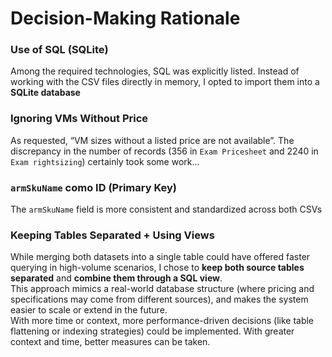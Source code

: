# Decision-Making Rationale

### Use of SQL (SQLite)

Among the required technologies, SQL was explicitly listed. Instead of working with the CSV files directly in memory, I opted to import them into a **SQLite database**

### Ignoring VMs Without Price

As requested, “VM sizes without a listed price are not available”. The discrepancy in the number of records (356 in `Exam Pricesheet` and 2240 in `Exam rightsizing`) certainly took some work...

### `armSkuName` como ID (Primary Key)

The `armSkuName` field is more consistent and standardized across both CSVs

### Keeping Tables Separated + Using Views

While merging both datasets into a single table could have offered faster querying in high-volume scenarios, I chose to **keep both source tables separated** and **combine them through a SQL view**.  
This approach mimics a real-world database structure (where pricing and specifications may come from different sources), and makes the system easier to scale or extend in the future.  
With more time or context, more performance-driven decisions (like table flattening or indexing strategies) could be implemented.
With greater context and time, better measures can be taken.
